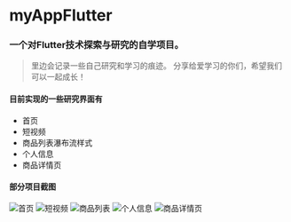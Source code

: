 # myAppFlutter
### 一个对Flutter技术探索与研究的自学项目。
> 里边会记录一些自己研究和学习的痕迹。
> 分享给爱学习的你们，希望我们可以一起成长！
#### 目前实现的一些研究界面有
- 首页
- 短视频
- 商品列表瀑布流样式
- 个人信息
- 商品详情页

#### 部分项目截图 
  ![首页](https://github.com/624990742/myAppFlutter/blob/master/screenshots/1.png)
  ![短视频](https://github.com/624990742/myAppFlutter/blob/master/screenshots/2.png)
  ![商品列表](https://github.com/624990742/myAppFlutter/blob/master/screenshots/3.png)
  ![个人信息](https://github.com/624990742/myAppFlutter/blob/master/screenshots/4.png)
  ![商品详情页](https://github.com/624990742/myAppFlutter/blob/master/screenshots/5.png)
  


